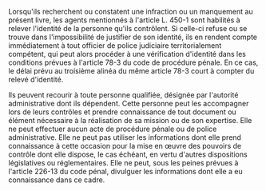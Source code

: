 Lorsqu'ils recherchent ou constatent une infraction ou un manquement au présent livre, les agents mentionnés à l'article L. 450-1 sont habilités à relever l'identité de la personne qu'ils contrôlent. Si celle-ci refuse ou se trouve dans l'impossibilité de justifier de son identité, ils en rendent compte immédiatement à tout officier de police judiciaire territorialement compétent, qui peut alors procéder à une vérification d'identité dans les conditions prévues à l'article 78-3 du code de procédure pénale. En ce cas, le délai prévu au troisième alinéa du même article 78-3 court à compter du relevé d'identité. 


Ils peuvent recourir à toute personne qualifiée, désignée par l'autorité administrative dont ils dépendent. Cette personne peut les accompagner lors de leurs contrôles et prendre connaissance de tout document ou élément nécessaire à la réalisation de sa mission ou de son expertise. Elle ne peut effectuer aucun acte de procédure pénale ou de police administrative. Elle ne peut pas utiliser les informations dont elle prend connaissance à cette occasion pour la mise en œuvre des pouvoirs de contrôle dont elle dispose, le cas échéant, en vertu d'autres dispositions législatives ou réglementaires. Elle ne peut, sous les peines prévues à l'article 226-13 du code pénal, divulguer les informations dont elle a eu connaissance dans ce cadre.


  

  
